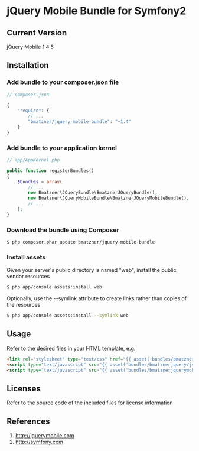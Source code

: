 # jQuery Mobile Bundle for Symfony2

## Current Version

jQuery Mobile 1.4.5

## Installation

### Add bundle to your composer.json file

``` js
// composer.json

{
    "require": {
        // ...
        "bmatzner/jquery-mobile-bundle": "~1.4"
    }
}
```

### Add bundle to your application kernel

``` php
// app/AppKernel.php

public function registerBundles()
{
    $bundles = array(
        // ...
        new Bmatzner\JQueryBundle\BmatznerJQueryBundle(),
        new Bmatzner\JQueryMobileBundle\BmatznerJQueryMobileBundle(),
        // ...
    );
}
```

### Download the bundle using Composer

``` bash
$ php composer.phar update bmatzner/jquery-mobile-bundle
```

### Install assets

Given your server's public directory is named "web", install the public vendor resources

``` bash
$ php app/console assets:install web
```

Optionally, use the --symlink attribute to create links rather than copies of the resources 

``` bash
$ php app/console assets:install --symlink web
```

## Usage

Refer to the desired files in your HTML template, e.g.

``` html
<link rel="stylesheet" type="text/css" href="{{ asset('bundles/bmatznerjquerymobile/css/jquery.mobile.min.css') }}" />
<script type="text/javascript" src="{{ asset('bundles/bmatznerjquery/js/jquery.min.js') }}"></script>
<script type="text/javascript" src="{{ asset('bundles/bmatznerjquerymobile/js/jquery.mobile.min.js') }}"></script>
```

## Licenses

Refer to the source code of the included files for license information

## References

1. http://jquerymobile.com
2. http://symfony.com
